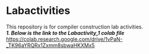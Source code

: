 # Labactivities
This repository is for compiler construction lab activities.    
***1. Below is the link to the Labactivity_1 colab file***  
https://colab.research.google.com/drive/1vPaN-_TK96aYRQRx1Zxmm8sbwaHKXMx5


